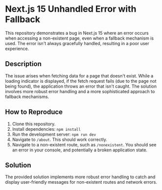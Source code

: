 # Next.js 15 Unhandled Error with Fallback

This repository demonstrates a bug in Next.js 15 where an error occurs when accessing a non-existent page, even when a fallback mechanism is used.  The error isn't always gracefully handled, resulting in a poor user experience.

## Description

The issue arises when fetching data for a page that doesn't exist.  While a loading indicator is displayed, if the fetch request fails (due to the page not being found), the application throws an error that isn't caught.  The solution involves more robust error handling and a more sophisticated approach to fallback mechanisms.

## How to Reproduce

1. Clone this repository.
2. Install dependencies: `npm install`
3. Run the development server: `npm run dev`
4. Navigate to `/about`.  This should work correctly.
5. Navigate to a non-existent route, such as `/nonexistent`.  You should see an error in your console, and potentially a broken application state.

## Solution

The provided solution implements more robust error handling to catch and display user-friendly messages for non-existent routes and network errors.